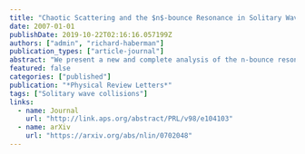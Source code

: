 ```yaml
---
title: "Chaotic Scattering and the $n$-bounce Resonance in Solitary Wave Interactions"
date: 2007-01-01
publishDate: 2019-10-22T02:16:16.057199Z
authors: ["admin", "richard-haberman"]
publication_types: ["article-journal"]
abstract: "We present a new and complete analysis of the n-bounce resonance and chaotic scattering in solitary wave collisions. In these phenomena, the speed at which a wave exits a collision depends in a complicated fractal way on its input speed.  We present a new asymptotic analysis of collective-coordinate ODEs, reduced models that reproduce the dynamics of these systems. We  reduce the ODEs to discrete-time iterated separatrix maps and obtain new quantitative results unraveling the fractal structure of the scattering behavior. These phenomena have been observed repeatedly in many solitary-wave systems over 25 years."
featured: false
categories: ["published"]
publication: "*Physical Review Letters*"
tags: ["Solitary wave collisions"]
links:
  - name: Journal
    url: "http://link.aps.org/abstract/PRL/v98/e104103"
  - name: arXiv
    url: "https://arxiv.org/abs/nlin/0702048"
---
```


